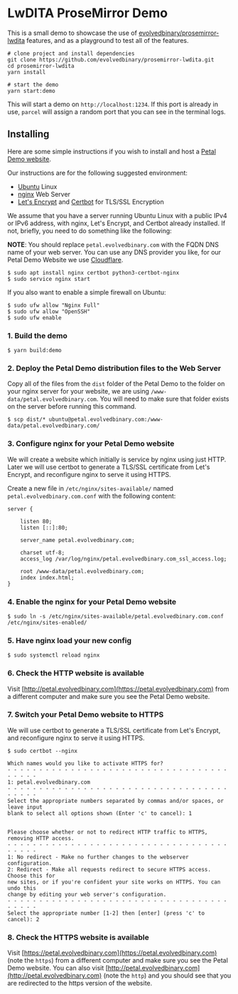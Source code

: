 # LwDITA ProseMirror Demo

This is a small demo to showcase the use of [evolvedbinary/prosemirror-lwdita](https://github.com/evolvedbinary/prosemirror-lwdita) features, and as a playground to test all of the features.

```shell
# clone project and install dependencies
git clone https://github.com/evolvedbinary/prosemirror-lwdita.git
cd prosemirror-lwdita
yarn install

# start the demo
yarn start:demo
```

This will start a demo on `http://localhost:1234`.
If this port is already in use, `parcel` will assign a random port that you can see in the terminal logs.

## Installing
Here are some simple instructions if you wish to install and host a [Petal Demo website](https://petal.evolvedbinary.com).

Our instructions are for the following suggested environment:
* [Ubuntu](https://www.ubuntu.com) Linux
* [nginx](https://nginx.org/en/) Web Server
* [Let's Encrypt](https://letsencrypt.org/) and [Certbot](https://certbot.eff.org/) for TLS/SSL Encryption

We assume that you have a server running Ubuntu Linux with a public IPv4 or IPv6 address, with nginx, Let's Encrypt, and Certbot already installed. If not, briefly, you need to do something like the following:

**NOTE**: You should replace `petal.evolvedbinary.com` with the FQDN DNS name of your web server. You can use any DNS provider you like, for our Petal Demo Website we use [Cloudflare](https://www.cloudflare.com).

```shell
$ sudo apt install nginx certbot python3-certbot-nginx
$ sudo service nginx start
```

If you also want to enable a simple firewall on Ubuntu:
```shell
$ sudo ufw allow "Nginx Full"
$ sudo ufw allow "OpenSSH"
$ sudo ufw enable
```

### 1. Build the demo
```shell
$ yarn build:demo
```

### 2. Deploy the Petal Demo distribution files to the Web Server
Copy all of the files from the `dist` folder of the Petal Demo to the folder on your nginx server for your website, we are using `/www-data/petal.evolvedbinary.com`. You will need to make sure that folder exists on the server before running this command.

```shell
$ scp dist/* ubuntu@petal.evolvedbinary.com:/www-data/petal.evolvedbinary.com/
```

### 3. Configure nginx for your Petal Demo website
We will create a website which initially is service by nginx using just HTTP. Later we will use certbot to generate a TLS/SSL certificate from Let's Encrypt, and reconfigure nginx to serve it using HTTPS.

Create a new file in `/etc/nginx/sites-available/` named `petal.evolvedbinary.com.conf` with the following content:
```
server {

    listen 80;
    listen [::]:80;

    server_name petal.evolvedbinary.com;

    charset utf-8;
    access_log /var/log/nginx/petal.evolvedbinary.com_ssl_access.log;

    root /www-data/petal.evolvedbinary.com;
    index index.html;
}
```

### 4. Enable the nginx for your Petal Demo website
```shell
$ sudo ln -s /etc/nginx/sites-available/petal.evolvedbinary.com.conf /etc/nginx/sites-enabled/
```

### 5. Have nginx load your new config
```shell
$ sudo systemctl reload nginx
```

### 6. Check the HTTP website is available
Visit [http://petal.evolvedbinary.com](https://petal.evolvedbinary.com) from a different computer and make sure you see the Petal Demo website.

### 7. Switch your Petal Demo website to HTTPS
 We will use certbot to generate a TLS/SSL certificate from Let's Encrypt, and reconfigure nginx to serve it using HTTPS.

 ```shell
 $ sudo certbot --nginx

 Which names would you like to activate HTTPS for?
- - - - - - - - - - - - - - - - - - - - - - - - - - - - - - - - - - - - - - - -
1: petal.evolvedbinary.com
- - - - - - - - - - - - - - - - - - - - - - - - - - - - - - - - - - - - - - - -
Select the appropriate numbers separated by commas and/or spaces, or leave input
blank to select all options shown (Enter 'c' to cancel): 1


Please choose whether or not to redirect HTTP traffic to HTTPS, removing HTTP access.
- - - - - - - - - - - - - - - - - - - - - - - - - - - - - - - - - - - - - - - -
1: No redirect - Make no further changes to the webserver configuration.
2: Redirect - Make all requests redirect to secure HTTPS access. Choose this for
new sites, or if you're confident your site works on HTTPS. You can undo this
change by editing your web server's configuration.
- - - - - - - - - - - - - - - - - - - - - - - - - - - - - - - - - - - - - - - -
Select the appropriate number [1-2] then [enter] (press 'c' to cancel): 2
 ```

### 8. Check the HTTPS website is available
Visit [https://petal.evolvedbinary.com](https://petal.evolvedbinary.com) (note the `https`) from a different computer and make sure you see the Petal Demo website.
You can also visit [http://petal.evolvedbinary.com](http://petal.evolvedbinary.com) (note the `http`) and you should see that you are redirected to the https version of the website.
